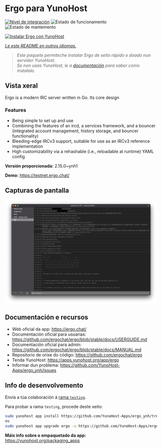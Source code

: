 <!--
NOTA: Este README foi creado automáticamente por <https://github.com/YunoHost/apps/tree/master/tools/readme_generator>
NON debe editarse manualmente.
-->

# Ergo para YunoHost

[![Nivel de integración](https://apps.yunohost.org/badge/integration/ergo)](https://ci-apps.yunohost.org/ci/apps/ergo/)
![Estado de funcionamento](https://apps.yunohost.org/badge/state/ergo)
![Estado de mantemento](https://apps.yunohost.org/badge/maintained/ergo)

[![Instalar Ergo con YunoHost](https://install-app.yunohost.org/install-with-yunohost.svg)](https://install-app.yunohost.org/?app=ergo)

*[Le este README en outros idiomas.](./ALL_README.md)*

> *Este paquete permíteche instalar Ergo de xeito rápido e doado nun servidor YunoHost.*  
> *Se non usas YunoHost, le a [documentación](https://yunohost.org/install) para saber como instalalo.*

## Vista xeral

Ergo is a modern IRC server written in Go. Its core design 

### Features

- Being simple to set up and use
- Combining the features of an ircd, a services framework, and a bouncer (integrated account management, history storage, and bouncer functionality)
- Bleeding-edge IRCv3 support, suitable for use as an IRCv3 reference implementation
- High customizability via a rehashable (i.e., reloadable at runtime) YAML config



**Versión proporcionada:** 2.15.0~ynh1

**Demo:** <https://testnet.ergo.chat/>

## Capturas de pantalla

![Captura de pantalla de Ergo](./doc/screenshots/textual.jpg)

## Documentación e recursos

- Web oficial da app: <https://ergo.chat/>
- Documentación oficial para usuarias: <https://github.com/ergochat/ergo/blob/stable/docs/USERGUIDE.md>
- Documentación oficial para admin: <https://github.com/ergochat/ergo/blob/stable/docs/MANUAL.md>
- Repositorio de orixe do código: <https://github.com/ergochat/ergo>
- Tenda YunoHost: <https://apps.yunohost.org/app/ergo>
- Informar dun problema: <https://github.com/YunoHost-Apps/ergo_ynh/issues>

## Info de desenvolvemento

Envía a túa colaboración á [rama `testing`](https://github.com/YunoHost-Apps/ergo_ynh/tree/testing).

Para probar a rama `testing`, procede deste xeito:

```bash
sudo yunohost app install https://github.com/YunoHost-Apps/ergo_ynh/tree/testing --debug
ou
sudo yunohost app upgrade ergo -u https://github.com/YunoHost-Apps/ergo_ynh/tree/testing --debug
```

**Máis info sobre o empaquetado da app:** <https://yunohost.org/packaging_apps>
